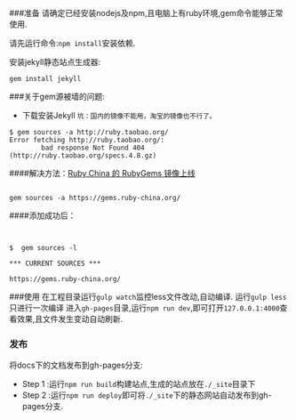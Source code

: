 ###准备
请确定已经安装nodejs及npm,且电脑上有ruby环境,gem命令能够正常使用.

请先运行命令:`npm install`安装依赖.

安装jekyll静态站点生成器:
```
gem install jekyll
```
###关于gem源被墙的问题:
- 下载安装Jekyll `坑：国内的镜像不能用，淘宝的镜像也不行了。`
```
$ gem sources -a http://ruby.taobao.org/
Error fetching http://ruby.taobao.org/:
        bad response Not Found 404 (http://ruby.taobao.org/specs.4.8.gz)

```
####解决方法：[Ruby China 的 RubyGems 镜像上线](https://ruby-china.org/topics/29250)

```

gem sources -a https://gems.ruby-china.org/

```

####添加成功后：
```


$  gem sources -l

*** CURRENT SOURCES ***

https://gems.ruby-china.org/

```

###使用
在工程目录运行`gulp watch`监控less文件改动,自动编译.
运行`gulp less`只进行一次编译
进入`gh-pages`目录,运行`npm run dev`,即可打开`127.0.0.1:4000`查看效果,且文件发生变动自动刷新.


### 发布
将docs下的文档发布到gh-pages分支:
- Step 1 :运行`npm run build`构建站点,生成的站点放在`./_site`目录下
- Step 2 :运行`npm run deploy`即可将`./_site`下的静态网站自动发布到gh-pages分支.
